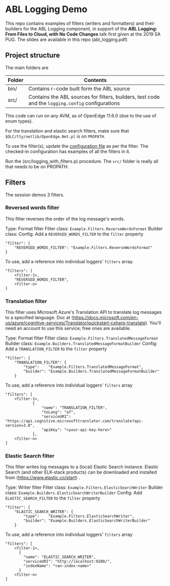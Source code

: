 # ABL Logging Demo 
This repo contains examples of filters (writers and formatters) and their builders for the ABL Logging component, in support of the **ABL Logging: From Files to Cloud, with No Code Changes** talk first given at the 2019 SA PUG. The slides are available in this repo (abl_logging.pdf)


## Project structure
The main folders are

Folder | Contents 
---- | ---- 
bin/ | Contains r-code built form the ABL source
src/ |  Contains the ABL sources for filters, builders, test code and the `logging.config` configurations

This code can run on any AVM, as of OpenEdge 11.6.0 (due to the use of enum types).

For the translation and elastic search filters, make sure that `$DLC/tty/netlib/OpenEdge.Net.pl` is on `PROPATH`.

To use the filter(s), update the [configuration file](src/logging.config) as per the filter. The checked-in configuration has examples of all the filters in it.

Run the (src/logging_with_filters.p) procedure. The `src/` folder is really all that needs to be on PROPATH.


## Filters
The session demos 3 filters.


### Reversed words filter
This filter reverses the order of the log message's words.

Type: Format filter
Filter class: `Example.Filters.ReverseWordsFormat`
Builder class: <none>
Config: Add a `REVERSED_WORDS_FILTER` to the `filter` property

    "filter": {
        "REVERSED_WORDS_FILTER": "Example.Filters.ReverseWordsFormat"
    }


To use, add a reference into individual loggers' `filters` array.

	"filters": [
		<filter-1>,
		"REVERSED_WORDS_FILTER",
		<filter-n>
 	]



### Translation filter
This filter uses Microsoft Azure's Translation API to translate log messages to a specified language. Doc at (https://docs.microsoft.com/en-us/azure/cognitive-services/Translator/quickstart-csharp-translate). You'll need an account to use this service; free ones are available.

Type: Format filter
Filter class: `Example.Filters.TranslatedMessageFormat`
Builder class: `Example.Builders.TranslatedMessageFormatBuilder`
Config: Add a `TRANSLATION_FILTER` to the `filter` property

    "filter": {
        "TRANSLATION_FILTER": {
            "type":    "Example.Filters.TranslatedMessageFormat",
            "builder": "Example.Builders.TranslatedMessageFormatBuilder"
        }


To use, add a reference into individual loggers' `filters` array

	"filters": [
		<filter-1>,
                {
                    "name": "TRANSLATION_FILTER",
                    "toLang": "af",
                    "serviceURI": "https://api.cognitive.microsofttranslator.com/translate?api-version=3.0",
                    "apiKey": "<your-api-key-here>"
                },
		<filter-n>
 	]



### Elastic Search filter
This filter writes log messages to a (local) Elastic Search instance. Elastic Search (and other ELK-stack products) can be downloaded and installed from (https://www.elastic.co/start) .

Type: Writer filter
Filter class: `Example.Filters.ElasticSearchWriter`
Builder class: `Example.Builders.ElasticSearchWriterBuilder`
Config: Add `ELASTIC_SEARCH_FILTER` to the `filter` property

    "filter": {
        "ELASTIC_SEARCH_WRITER": {
            "type":    "Example.Filters.ElasticSearchWriter",
            "builder": "Example.Builders.ElasticSearchWriterBuilder"
        }


To use, add a reference into individual loggers' `filters` array

	"filters": [
		<filter-1>,
          {
          	"name": "ELASTIC_SEARCH_WRITER",
            "serviceURI": "http://localhost:9200/",
            "indexName": "<an-index-name>"
          }
		<filter-n>
 	]
